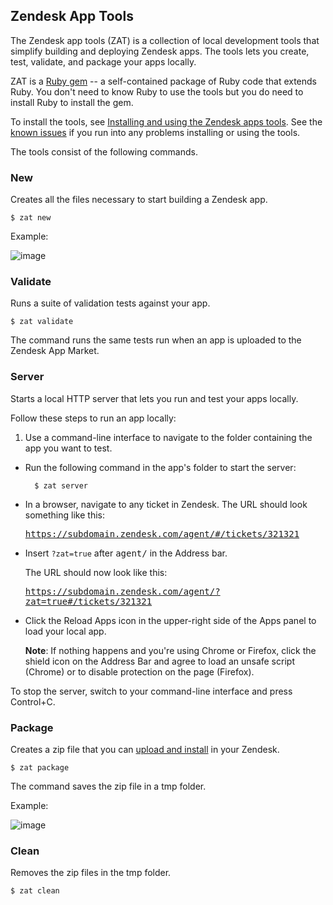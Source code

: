 ## Zendesk App Tools

The Zendesk app tools (ZAT) is a collection of local development tools that simplify building and deploying Zendesk apps. The tools lets you create, test, validate, and package your apps locally.

ZAT is a [Ruby gem](http://rubygems.org/gems/zendesk_apps_tools) -- a self-contained package of Ruby code that extends Ruby. You don't need to know Ruby to use the tools but you do need to install Ruby to install the gem.

To install the tools, see [Installing and using the Zendesk apps tools](https://support.zendesk.com/entries/25079228). See the [known issues](https://support.zendesk.com/entries/42600698) if you run into any problems installing or using the tools.

The tools consist of the following commands.

### New

Creates all the files necessary to start building a Zendesk app.

    $ zat new

Example:

![image](http://cdn.zendesk.com/images/documentation/apps/zat_mac_cmd_new.png)

### Validate

Runs a suite of validation tests against your app.

    $ zat validate

The command runs the same tests run when an app is uploaded to the Zendesk App Market.

### Server

Starts a local HTTP server that lets you run and test your apps locally.

Follow these steps to run an app locally: 

1. Use a command-line interface to navigate to the folder containing the app you want to test.

- Run the following command in the app's folder to start the server:

   		$ zat server

- In a browser, navigate to any ticket in Zendesk. The URL should look something like this:

	<tt>https://subdomain.zendesk.com/agent/#/tickets/321321</tt>

- Insert `?zat=true` after <tt>agent/</tt> in the Address bar.

	The URL should now look like this:

	<tt>https://subdomain.zendesk.com/agent/?zat=true#/tickets/321321</tt>

- Click the Reload Apps icon in the upper-right side of the Apps panel to load your local app.	

	**Note**: If nothing happens and you're using Chrome or Firefox, click the shield icon on the Address Bar and agree to load an unsafe script (Chrome) or to disable protection on the page (Firefox).
	
To stop the server, switch to your command-line interface and press Control+C.


### Package

Creates a zip file that you can [upload and install](https://support.zendesk.com/entries/25221787) in your Zendesk.

    $ zat package

The command saves the zip file in a tmp folder.

Example:

![image](http://cdn.zendesk.com/images/documentation/apps/zat_mac_cmd_package.png)

### Clean

Removes the zip files in the tmp folder.

    $ zat clean

